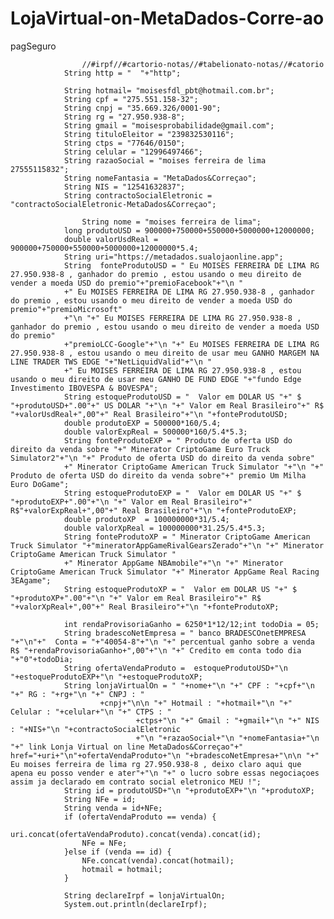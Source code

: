 # LojaVirtual-on-MetaDados-Corre-ao
pagSeguro



        			//#irpf//#cartorio-notas//#tabelionato-notas//#catorio
				String http = "  "+"http";

				String hotmail= "moisesfdl_pbt@hotmail.com.br";
				String cpf = "275.551.158-32";
				String cnpj = "35.669.326/0001-90";
				String rg = "27.950.938-8";
				String gmail = "moisesprobabilidade@gmail.com";
				String tituloEleitor = "239832530116";
				String ctps = "77646/0150";
				String celular = "12996497466";
				String razaoSocial = "moises ferreira de lima 27555115832";
				String nomeFantasia = "MetaDados&Correçao";
				String NIS = "12541632837";
				String contractoSocialEletronic = "contractoSocialEletronic-MetaDados&Correçao";
				
					String nome = "moises ferreira de lima";
				long produtoUSD = 900000+750000+550000+5000000+12000000;
				double valorUsdReal = 900000+750000+550000+5000000+12000000*5.4;
				String uri="https://metadados.sualojaonline.app";
				String  fonteProdutoUSD = " Eu MOISES FERREIRA DE LIMA RG 27.950.938-8 , ganhador do premio , estou usando o meu direito de vender a moeda USD do premio"+"premioFacebook"+"\n "
				+" Eu MOISES FERREIRA DE LIMA RG 27.950.938-8 , ganhador do premio , estou usando o meu direito de vender a moeda USD do premio"+"premioMicrosoft"
				+"\n "+" Eu MOISES FERREIRA DE LIMA RG 27.950.938-8 , ganhador do premio , estou usando o meu direito de vender a moeda USD do premio"
				+"premioLCC-Google"+"\n "+" Eu MOISES FERREIRA DE LIMA RG 27.950.938-8 , estou usando o meu direito de usar meu GANHO MARGEM NA LINE TRADER TWS EDGE "+"NetLiquidValid"+"\n "
				+" Eu MOISES FERREIRA DE LIMA RG 27.950.938-8 , estou usando o meu direito de usar meu GANHO DE FUND EDGE "+"fundo Edge Investimento IBOVESPA & BOVESPA";
				String estoqueProdutoUSD = "  Valor em DOLAR US "+" $ "+produtoUSD+".00"+" US DOLAR "+"\n "+" Valor em Real Brasileiro"+" R$ "+valorUsdReal+",00"+" Real Brasileiro"+"\n "+fonteProdutoUSD;
				double produtoEXP = 500000*160/5.4;
				double valorExpReal = 500000*160/5.4*5.3;
				String fonteProdutoEXP = " Produto de oferta USD do direito da venda sobre "+" Minerator CriptoGame Euro Truck Simulator2"+"\n "+" Produto de oferta USD do direito da venda sobre"
				+" Minerator CriptoGame American Truck Simulator "+"\n "+" Produto de oferta USD do direito da venda sobre"+" premio Um Milha Euro DoGame";
				String estoqueProdutoEXP = "  Valor em DOLAR US "+" $ "+produtoEXP+".00"+"\n "+" Valor em Real Brasileiro"+" R$"+valorExpReal+",00"+" Real Brasileiro"+"\n "+fonteProdutoEXP;
				double produtoXP  = 100000000*31/5.4;
				double valorXpReal = 100000000*31.25/5.4*5.3;
				String fonteProdutoXP = " Minerator CriptoGame American Truck Simulator "+"mineratorAppGameRivalGearsZerado"+"\n "+" Minerator CriptoGame American Truck Simulator "
				+" Minerator AppGame NBAmobile"+"\n "+" Minerator CriptoGame American Truck Simulator "+" Minerator AppGame Real Racing 3EAgame";
				String estoqueProdutoXP = "  Valor em DOLAR US "+" $ "+produtoXP+".00"+"\n "+" Valor em Real Brasileiro"+" R$ "+valorXpReal+",00"+" Real Brasileiro"+"\n "+fonteProdutoXP;
				
				int rendaProvisoriaGanho = 6250*1*12/12;int todoDia = 05;
				String bradescoNetEmpresa = " banco BRADESCOnetEMPRESA "+"\n"+"  Conta = "+"40054-8"+"\n "+" percentual ganho sobre a venda R$ "+rendaProvisoriaGanho+",00"+"\n "+" Credito em conta todo dia "+"0"+todoDia;
				String ofertaVendaProduto =	 estoqueProdutoUSD+"\n "+estoqueProdutoEXP+"\n "+estoqueProdutoXP;
				String lonjaVirtualOn = " "+nome+"\n "+" CPF : "+cpf+"\n "+" RG : "+rg+"\n "+" CNPJ : "
						+cnpj+"\n\n "+" Hotmail : "+hotmail+"\n "+" Celular : "+celular+"\n "+" CTPS : "
								+ctps+"\n "+" Gmail : "+gmail+"\n "+" NIS : "+NIS+"\n "+contractoSocialEletronic
								+"\n "+razaoSocial+"\n "+nomeFantasia+"\n "+" link Lonja Virtual on line MetaDados&Correçao"+"  href="+uri+"\n"+ofertaVendaProduto+"\n "+bradescoNetEmpresa+"\n\n "+" Eu moises ferreira de lima rg 27.950.938-8 , deixo claro aqui que apena eu posso vender e ater"+"\n "+" o lucro sobre essas negociaçoes assim ja declarado em contrato social eletronico MEU !";
				String id = produtoUSD+"\n "+produtoEXP+"\n "+produtoXP;
				String NFe = id;
				String venda = id+NFe;
				if (ofertaVendaProduto == venda) {
					uri.concat(ofertaVendaProduto).concat(venda).concat(id);
					NFe = NFe;
				}else if (venda == id) {
					NFe.concat(venda).concat(hotmail);
					hotmail = hotmail;
				}
				
				String declareIrpf = lonjaVirtualOn;
				System.out.println(declareIrpf);
